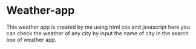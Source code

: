 # Weather-app
This weather app is created by me using html css and javascript here you can check the weather of any city by input the name of city in the search box of weather app.
